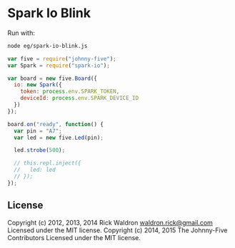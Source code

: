 # Spark Io Blink

Run with:
```bash
node eg/spark-io-blink.js
```


```javascript
var five = require("johnny-five");
var Spark = require("spark-io");

var board = new five.Board({
  io: new Spark({
    token: process.env.SPARK_TOKEN,
    deviceId: process.env.SPARK_DEVICE_ID
  })
});

board.on("ready", function() {
  var pin = "A7";
  var led = new five.Led(pin);

  led.strobe(500);

  // this.repl.inject({
  //   led: led
  // });
});

```









## License
Copyright (c) 2012, 2013, 2014 Rick Waldron <waldron.rick@gmail.com>
Licensed under the MIT license.
Copyright (c) 2014, 2015 The Johnny-Five Contributors
Licensed under the MIT license.
